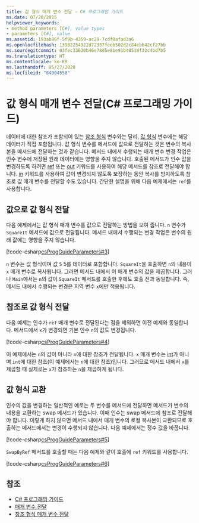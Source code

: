 ```yaml
---
title: 값 형식 매개 변수 전달 - C# 프로그래밍 가이드
ms.date: 07/20/2015
helpviewer_keywords:
- method parameters [C#], value types
- parameters [C#], value
ms.assetid: 193ab86f-5f9b-4359-ac29-7cdf8afad3a6
ms.openlocfilehash: 13982254922d72337feeb502d2c84ebb42cf27bb
ms.sourcegitcommit: 03fec33630b46e78d5e81e91b40518f32c4bd7b5
ms.translationtype: HT
ms.contentlocale: ko-KR
ms.lasthandoff: 05/27/2020
ms.locfileid: "84004558"
---
```

# <a name="passing-value-type-parameters-c-programming-guide"></a>값 형식 매개 변수 전달(C# 프로그래밍 가이드)
데이터에 대한 참조가 포함되어 있는 [참조 형식](../../language-reference/keywords/reference-types.md) 변수와는 달리, [값 형식](../../language-reference/builtin-types/value-types.md) 변수에는 해당 데이터가 직접 포함됩니다. 값 형식 변수를 메서드에 값으로 전달하는 것은 변수의 복사본을 메서드에 전달하는 것과 같습니다. 메서드 내에서 수행되는 매개 변수 변경 작업은 인수 변수에 저장된 원래 데이터에는 영향을 주지 않습니다. 호출된 메서드가 인수 값을 변경하도록 하려면 [ref](../../language-reference/keywords/ref.md) 또는 [out](../../language-reference/keywords/out-parameter-modifier.md) 키워드를 사용하여 해당 메서드를 참조로 전달해야 합니다. [in](../../language-reference/keywords/in-parameter-modifier.md) 키워드를 사용하여 값이 변경되지 않도록 보장하는 동안 복사를 방지하도록 참조로 값 매개 변수를 전달할 수도 있습니다. 간단한 설명을 위해 다음 예제에서는 `ref`를 사용합니다.  
  
## <a name="passing-value-types-by-value"></a>값으로 값 형식 전달  
 다음 예제에서는 값 형식 매개 변수를 값으로 전달하는 방법을 보여 줍니다. `n` 변수가 `SquareIt` 메서드에 값으로 전달됩니다. 메서드 내에서 수행되는 변경 작업은 변수의 원래 값에는 영향을 주지 않습니다.  
  
 [!code-csharp[csProgGuideParameters#3](~/samples/snippets/csharp/VS_Snippets_VBCSharp/csProgGuideParameters/CS/Parameters.cs#3)]  
  
 `n` 변수는 값 형식이며 값 `5` 5를 데이터로 포함합니다. `SquareIt`을 호출하면 `n`의 내용이 `x` 매개 변수로 복사됩니다. 그러면 메서드 내에서 이 매개 변수의 값을 제곱합니다. 그러나 `Main`에서는 `n`의 값이 `SquareIt` 메서드를 호출한 후에도 호출 전과 동일합니다. 즉, 메서드 내에서 수행되는 변경은 지역 변수 `x`에만 적용됩니다.  
  
## <a name="passing-value-types-by-reference"></a>참조로 값 형식 전달  
 다음 예제는 인수가 `ref` 매개 변수로 전달된다는 점을 제외하면 이전 예제와 동일합니다. 메서드에서 `x`가 변경되면 기본 인수 `n`의 값도 변경됩니다.  
  
 [!code-csharp[csProgGuideParameters#4](~/samples/snippets/csharp/VS_Snippets_VBCSharp/csProgGuideParameters/CS/Parameters.cs#4)]  
  
 이 예제에서는 `n`의 값이 아니라 `n`에 대한 참조가 전달됩니다. `x` 매개 변수는 [int](../../language-reference/builtin-types/integral-numeric-types.md)가 아니며 `int`에 대한 참조(이 예제에서는 `n`에 대한 참조)입니다. 그러므로 메서드 내에서 `x`를 제곱할 때 실제로는 `x`가 참조하는 `n`을 제곱하게 됩니다.  
  
## <a name="swapping-value-types"></a>값 형식 교환  
 인수의 값을 변경하는 일반적인 예로는 두 변수를 메서드에 전달하면 메서드가 변수의 내용을 교환하는 swap 메서드가 있습니다. 이때 인수는 swap 메서드에 참조로 전달해야 합니다. 이렇게 하지 않으면 메서드 내에서 매개 변수의 로컬 복사본이 교환되므로 호출하는 메서드에서는 변경이 수행되지 않습니다. 다음 예제에서는 정수 값을 바꿉니다.  
  
 [!code-csharp[csProgGuideParameters#5](~/samples/snippets/csharp/VS_Snippets_VBCSharp/csProgGuideParameters/CS/Parameters.cs#5)]  
  
 `SwapByRef` 메서드를 호출할 때는 다음 예제와 같이 호출에 `ref` 키워드를 사용합니다.  
  
 [!code-csharp[csProgGuideParameters#6](~/samples/snippets/csharp/VS_Snippets_VBCSharp/csProgGuideParameters/CS/Parameters.cs#6)]  
  
## <a name="see-also"></a>참조

- [C# 프로그래밍 가이드](../index.md)
- [매개 변수 전달](./passing-parameters.md)
- [참조 형식 매개 변수 전달](./passing-reference-type-parameters.md)
